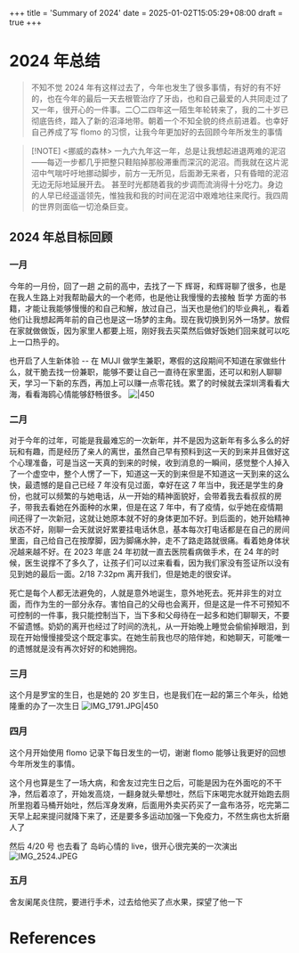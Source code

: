 +++
title = 'Summary of 2024'
date = 2025-01-02T15:05:29+08:00
draft = true 
+++

# 2024 年总结

> 不知不觉 2024 年有这样过去了，今年也发生了很多事情，有好的有不好的，也在今年的最后一天去根管治疗了牙齿，也和自己最爱的人共同走过了又一年，很开心的一件事。二〇二四年这一陌生年轮转来了，我的二十岁已彻底告终，踏入了新的沼泽地带。朝着一个不知全貌的终点前进着。也幸好自己养成了写 flomo 的习惯，让我今年更加好的去回顾今年所发生的事情

> [!NOTE] <挪威的森林>
> 一九六九年这一年，总是让我想起进退两难的泥沼——每迈一步都几乎把整只鞋陷掉那般滞重而深沉的泥沼。而我就在这片泥沼中气喘吁吁地挪动脚步，前方一无所见，后面渺无来者，只有昏暗的泥沼无边无际地延展开去。 甚至时光都随着我的步调而流淌得十分吃力。身边的人早已经遥遥领先，惟独我和我的时间在泥沼中艰难地往来爬行。我四周的世界则面临一切沧桑巨变。

## 2024 年总目标回顾

### 一月

今年的一月份，回了一趟 之前的高中，去找了一下 辉哥，和辉哥聊了很多，也是在我人生路上对我帮助最大的一个老师，也是他让我慢慢的去接触 哲学 方面的书籍，才能让我能够慢慢的和自己和解，放过自己，当天也是他们的毕业典礼，看着他们让我想起两年前的自己也是这一场梦的主角。现在我切换到另外一场梦。放假在家就做做饭，因为家里人都要上班，刚好我去买菜然后做好饭她们回来就可以吃上一口热乎的。

也开启了人生新体验 -- 在 MUJI 做学生兼职，寒假的这段期间不知道在家做些什么，就干脆去找一份兼职，能够不要让自己一直待在家里面，还可以和别人聊聊天，学习一下新的东西，再加上可以赚一点零花钱。累了的时候就去深圳湾看看大海，看看海鸥心情能够舒畅很多。
![|450](https://wangzhrbuckets.s3.bitiful.net/picture/2025/01/f10ef49212faf31bee81675755243b51.JPG)

### 二月

对于今年的过年，可能是我最难忘的一次新年，并不是因为这新年有多么多么的好玩和有趣，而是经历了亲人的离世，虽然自己早有预料到这一天的到来并且做好这个心理准备，可是当这一天真的到来的时候，收到消息的一瞬间，感觉整个人掉入了一个虚空中，整个人愣了一下，知道这一天的到来但是不知道这一天到来的这么快，最遗憾的是自己已经 7 年没有见过面，幸好在这 7 年当中，我还是学生的身份，也就可以频繁的与她电话，从一开始的精神面貌好，会带着我去看叔叔的房子，带我去看她在外面种的水果，但是在这 7 年中，有了疫情，似乎她在疫情期间还得了一次新冠，这就让她原本就不好的身体更加不好。到后面的，她开始精神状态不好，刚聊一会天就说好累要挂电话休息，基本每次打电话都是在自己的房间里面，自己给自己在按摩脚，因为脚痛水肿，走不了路走路就很痛。看着她身体状况越来越不好。在 2023 年底 24 年初就一直去医院看病做手术，在 24 年的时候，医生说撑不了多久了，让孩子们可以过来看看，因为我们家没有签证所以没有见到她的最后一面。2/18 7:32pm 离开我们，但是她走的很安详。

死亡是每个人都无法避免的，人就是意外地诞生，意外地死去。死并非生的对立面，而作为生的一部分永存。害怕自己的父母也会离开，但是这是一件不可预知不可控制的一件事，我只能控制当下，当下多和父母待在一起多和她们聊聊天，不要不留遗憾。奶奶的离开也经过了时间的洗礼，从一开始晚上睡觉会偷偷掉眼泪，到现在开始慢慢接受这个既定事实。在她生前我也尽的陪伴她，和她聊天，可能唯一的遗憾就是没有再次好好的和她拥抱。

### 三月

这个月是罗宝的生日，也是她的 20 岁生日，也是我们在一起的第三个年头，给她隆重的办了一次生日
![IMG_1791.JPG|450](https://wangzhrbuckets.s3.bitiful.net/picture/2025/01/9a62071c640536d67e0689cb35e307d4.JPG)

### 四月

这个月开始使用 flomo 记录下每日发生的一切，谢谢 flomo 能够让我更好的回想今年所发生的事情。

这个月也算是生了一场大病，和舍友过完生日之后，可能是因为在外面吃的不干净，然后着凉了，开始发高烧，一翻身就头晕想吐，然后下床喝完水就开始跑去厕所里抱着马桶开始吐，然后浑身发麻，后面用外卖买药买了一盒布洛芬，吃完第二天早上起来提问就降下来了，还是要多多运动加强一下免疫力，不然生病也太折磨人了

然后 4/20 号 也去看了 岛屿心情的 live，很开心很完美的一次演出
![IMG_2524.JPEG](https://wangzhrbuckets.s3.bitiful.net/picture/2025/01/419d41d6459c979c1f7a0318a8ec42d0.JPEG)

### 五月

舍友阑尾炎住院，要进行手术，过去给他买了点水果，探望了他一下

# References
